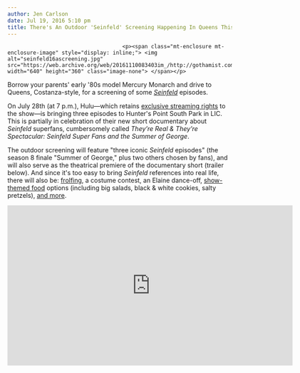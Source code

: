 ```yaml
---
author: Jen Carlson
date: Jul 19, 2016 5:10 pm
title: There's An Outdoor 'Seinfeld' Screening Happening In Queens This Summer
---
```


	
										<p><span class="mt-enclosure mt-enclosure-image" style="display: inline;"> <img alt="seinfeld16ascreening.jpg" src="https://web.archive.org/web/20161110083403im_/http://gothamist.com/attachments/arts_jen/seinfeld16ascreening.jpg" width="640" height="360" class="image-none"> </span></p>

<p>Borrow your parents&apos; early &apos;80s model Mercury Monarch and drive to Queens, Costanza-style, for a screening of some <a href="https://web.archive.org/web/20161110083403/http://gothamist.com/tags/seinfeld"><em>Seinfeld</em></a> episodes. </p>

<p>On July 28th (at 7 p.m.), Hulu&#x2014;which retains <a href="https://web.archive.org/web/20161110083403/http://gothamist.com/2015/04/29/seinfeld_will_stream_on_hulu_in_180.php">exclusive streaming rights</a> to the show&#x2014;is bringing three episodes to Hunter&apos;s Point South Park in LIC. This is partially in celebration of their new short documentary about <em>Seinfeld</em> superfans, cumbersomely called <em>They&#x2019;re Real &amp; They&#x2019;re Spectacular: Seinfeld Super Fans and the Summer of George</em>.</p>

<p>The outdoor screening will feature &quot;three iconic <em>Seinfeld</em> episodes&quot; (the season 8 finale &quot;Summer of George,&quot; plus two others chosen by fans), and will also serve as the theatrical premiere of the documentary short (trailer below). And since it&apos;s too easy to bring <em>Seinfeld</em> references into real life, there will also be: <a href="https://web.archive.org/web/20161110083403/https://www.youtube.com/watch?v=hI_iOFxsxcc">frolfing</a>, a costume contest, an Elaine dance-off, <a href="https://web.archive.org/web/20161110083403/http://gothamist.com/2012/03/05/fun_prints_focus_on_seinfelds_food.php">show-themed food</a> options (including big salads, black &amp; white cookies, salty pretzels), <a href="https://web.archive.org/web/20161110083403/http://blog.hulu.com/2016/06/29/hulus-summer-road-trip/">and more</a>.</p>

<p><iframe width="640" height="360" src="https://web.archive.org/web/20161110083403if_/https://www.youtube.com/embed/1frO8JjX3do" frameborder="0" allowfullscreen></iframe></p>					
										
									
				